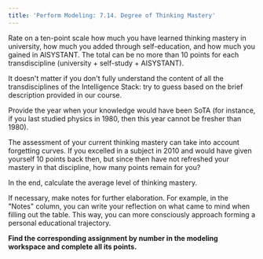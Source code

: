 ```yaml
---
title: 'Perform Modeling: 7.14. Degree of Thinking Mastery'
---
```


Rate on a ten-point scale how much you have learned thinking mastery in university, how much you added through self-education, and how much you gained in AISYSTANT. The total can be no more than 10 points for each transdiscipline (university + self-study + AISYSTANT).

It doesn't matter if you don't fully understand the content of all the transdisciplines of the Intelligence Stack: try to guess based on the brief description provided in our course.

Provide the year when your knowledge would have been SoTA (for instance, if you last studied physics in 1980, then this year cannot be fresher than 1980).

The assessment of your current thinking mastery can take into account forgetting curves. If you excelled in a subject in 2010 and would have given yourself 10 points back then, but since then have not refreshed your mastery in that discipline, how many points remain for you?

In the end, calculate the average level of thinking mastery.

If necessary, make notes for further elaboration. For example, in the "Notes" column, you can write your reflection on what came to mind when filling out the table. This way, you can more consciously approach forming a personal educational trajectory.

**Find the corresponding assignment by number in the modeling workspace and complete all its points.**
